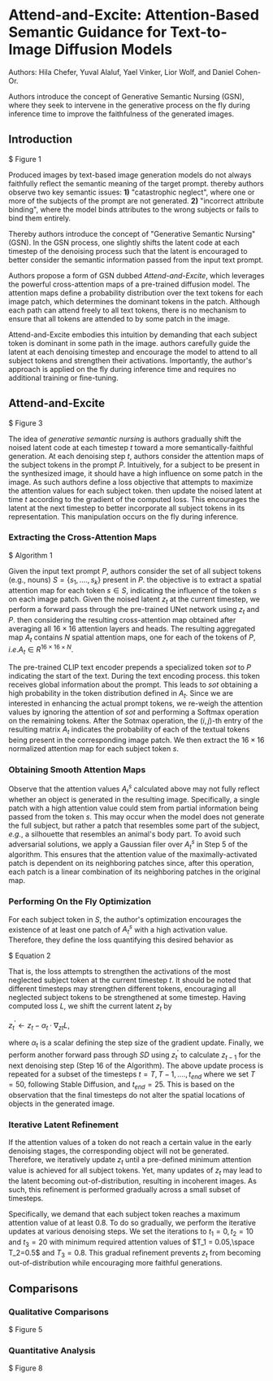 # Attend-and-Excite: Attention-Based Semantic Guidance for Text-to-Image Diffusion Models

Authors: Hila Chefer, Yuval Alaluf, Yael Vinker, Lior Wolf, and Daniel Cohen-Or.

Authors introduce the concept of Generative Semantic Nursing (GSN), where they seek to intervene in the generative process on the fly during inference time to improve the faithfulness of the generated images.

## Introduction

$ Figure 1

Produced images by text-based image generation models do not always faithfully reflect the semantic meaning of the target prompt. thereby authors observe two key semantic issues: **1)** "catastrophic neglect", where one or more of the subjects of the prompt are not generated. **2)** "incorrect attribute binding", where the model binds attributes to the wrong subjects or fails to bind them entirely.

Thereby authors introduce the concept of "Generative Semantic Nursing" (GSN). In the GSN process, one slightly shifts the latent code at each timestep of the denoising process such that the latent is encouraged to better consider the semantic information passed from the input text prompt.

Authors propose a form of GSN dubbed *Attend-and-Excite*, which leverages the powerful cross-attention maps of a pre-trained diffusion model. The attention maps define a probability distribution over the text tokens for each image patch, which determines the dominant tokens in the patch. Although each path can attend freely to all text tokens, there is no mechanism to ensure that all tokens are attended to by some patch in the image.

Attend-and-Excite embodies this intuition by demanding that each subject token is dominant in some path in the image. authors carefully guide the latent at each denoising timestep and encourage the model to attend to all subject tokens and strengthen their activations. Importantly, the author's approach is applied on the fly during inference time and requires no additional training or fine-tuning.

## Attend-and-Excite

$ Figure 3

The idea of *generative semantic nursing* is authors gradually shift the noised latent code at each timestep $t$ toward a more semantically-faithful generation. At each denoising step $t$, authors consider the attention maps of the subject tokens in the prompt $P$. Intuitively, for a subject to be present in the synthesized image, it should have a high influence on some patch in the image. As such authors define a loss objective that attempts to maximize the attention values for each subject token. then update the noised latent at time $t$ according to the gradient of the computed loss. This encourages the latent at the next timestep to better incorporate all subject tokens in its representation. This manipulation occurs on the fly during inference.

### Extracting the Cross-Attention Maps

$ Algorithm 1

Given the input text prompt $P$, authors consider the set of all subject tokens (e.g., nouns) $S=\{s_1,....,s_k\}$ present in $P$. the objective is to extract a spatial attention map for each token $s∈ S$, indicating the influence of the token $s$ on each image patch.
Given the noised latent $z_t$ at the current timestep, we perform a forward pass through the pre-trained UNet network using $z_t$ and $P$. then considering the resulting cross-attention map obtained after averaging all $16×16$ attention layers and heads. The resulting aggregated map $A_t$ contains $N$ spatial attention maps, one for each of the tokens of $P,i.e.A_t ∈ R ^{16×16×N}$.

The pre-trained CLIP text encoder prepends a specialized token $sot$ to $P$ indicating the start of the text. During the text encoding process. this token receives global information about the prompt. This leads to $sot$ obtaining a high probability in the token distribution defined in $A_t$. Since we are interested in enhancing the actual prompt tokens, we re-weigh the attention values by ignoring the attention of $sot$ and performing a Softmax operation on the remaining tokens. After the Sotmax operation, the $(i,j)$-th entry of the resulting matrix $A_t$ indicates the probability of each of the textual tokens being present in the corresponding image patch. We then extract the $16 × 16$ normalized attention map for each subject token $s$.

### Obtaining Smooth Attention Maps

Observe that the attention values $A^s_t$ calculated above may not fully reflect whether an object is generated in the resulting image. Specifically, a single patch with a high attention value could stem from partial information being passed from the token $s$. This may occur when the model does not generate the full subject, but rather a patch that resembles some part of the subject, *e.g.*, a silhouette that resembles an animal's body part.
To avoid such adversarial solutions, we apply a Gaussian filer over $A^s_t$ in Step 5 of the algorithm. This ensures that the attention value of the maximally-activated patch is dependent on its neighboring patches since, after this operation, each patch is a linear combination of its neighboring patches in the original map.

### Performing On the Fly Optimization

For each subject token in $S$, the author's optimization encourages the existence of at least one patch of $A^s_t$ with a high activation value. Therefore, they define the loss quantifying this desired behavior as

$ Equation 2

That is, the loss attempts to strengthen the activations of the most neglected subject token at the current timestep $t$. It should be noted that different timesteps may strengthen different tokens, encouraging all neglected subject tokens to be strengthened at some timestep.
Having computed loss $L$, we shift the current latent $z_t$ by

$z^{'}_t  ← z_t − α_t · ∇_{zt} L,$

where $α_t$ is a scalar defining the step size of the gradient update. Finally, we perform another forward pass through $SD$ using $z^{'}_t$ to calculate $z_{t-1}$ for the next denoising step (Step 16 of the Algorithm). The above update process is repeated for a subset of the timesteps $t=T,T-1,....,t_{end}$ where we set $T=50$, following Stable Diffusion, and $t_{end}=25$. This is based on the observation that the final timesteps do not alter the spatial locations of objects in the generated image.

### Iterative Latent Refinement

If the attention values of a token do not reach a certain value in the early denoising stages, the corresponding object will not be generated. Therefore, we iteratively update $z_t$ until a pre-defined minimum attention value is achieved for all subject tokens. Yet, many updates of $z_t$ may lead to the latent becoming out-of-distribution, resulting in incoherent images. As such, this refinement is performed gradually across a small subset of timesteps.

Specifically, we demand that each subject token reaches a maximum attention value of at least $0.8$. To do so gradually, we perform the iterative updates at various denoising steps. We set the iterations to $t_1=0,t_2=10$ and $t_3=20$ with minimum required attention values of $T_1 = 0.05,\space T_2=0.5$ and $T_3=0.8$. This gradual refinement prevents $z_t$ from becoming out-of-distribution while encouraging more faithful generations.

## Comparisons

### Qualitative Comparisons

$ Figure 5

### Quantitative Analysis

$ Figure 8
